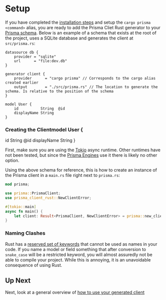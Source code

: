 # Setup

If you have completed the [installation steps](01-installation.md) and setup the `cargo prisma <command>` alias, you are ready to add the Prisma Cliet Rust generator to your [Prisma schema](https://www.prisma.io/docs/concepts/components/prisma-schema). Below is an example of a schema that exists at the root of the project, uses a SQLite database and generates the client at `src/prisma.rs`:

```prisma
datasource db {
    provider = "sqlite"
    url      = "file:dev.db"
}

generator client {
    provider      = "cargo prisma" // Corresponds to the cargo alias created earlier
    output        = "./src/prisma.rs" // The location to generate the schema. Is relative to the position of the schema
}

model User {
    id          String  @id
    displayName String
}
```

### Creating the Clientmodel User {
  id          String @id
  displayName String
}


First, make sure you are using the [Tokio](https://github.com/tokio-rs/tokio) async runtime. Other runtimes have not been tested, but since the [Prisma Engines](https://github.com/prisma/prisma-engines) use it there is likely no other option.

Using the above schema for reference, this is how to create an instance of the Prisma client in a `main.rs` file right next to `prisma.rs`:

```rust
mod prisma;

use prisma::PrismaClient;
use prisma_client_rust::NewClientError;

#[tokio::main]
async fn main() {
    let client: Result<PrismaClient, NewClientError> = prisma::new_client().await;
}
```

### Naming Clashes

Rust has a [reserved set of keywords](https://doc.rust-lang.org/reference/keywords.html) that cannot be used as names in your code. If you name a model or field something that after conversion to `snake_case` will be a restricted keyword, you will almost assuredly not be able to compile your project.
While this is annoying, it is an unavoidable consequence of using Rust.

## Up Next

Next, look at a general overview of [how to use your generated client](03-overview.md)
